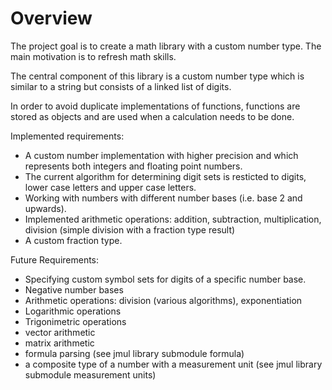 
# Overview

The project goal is to create a math library with a custom number type. The
main motivation is to refresh math skills.

The central component of this library is a custom number type which is similar
to a string but consists of a linked list of digits.

In order to avoid duplicate implementations of functions, functions are stored
as objects and are used when a calculation needs to be done.

Implemented requirements:

* A custom number implementation with higher precision and which represents
  both integers and floating point numbers.
* The current algorithm for determining digit sets is resticted to digits,
  lower case letters and upper case letters.
* Working with numbers with different number bases (i.e. base 2 and upwards).
* Implemented arithmetic operations: addition, subtraction, multiplication,
  division (simple division with a fraction type result)
* A custom fraction type.

Future Requirements:

* Specifying custom symbol sets for digits of a specific number base.
* Negative number bases
* Arithmetic operations: division (various algorithms), exponentiation
* Logarithmic operations
* Trigonimetric operations
* vector arithmetic
* matrix arithmetic
* formula parsing (see jmul library submodule formula)
* a composite type of a number with a measurement unit (see jmul library
  submodule measurement units)
